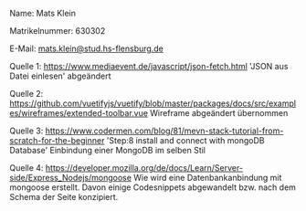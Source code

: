 Name: Mats Klein

Matrikelnummer: 630302

E-Mail: mats.klein@stud.hs-flensburg.de

Quelle 1:
https://www.mediaevent.de/javascript/json-fetch.html
'JSON aus Datei einlesen' abgeändert

Quelle 2:
https://github.com/vuetifyjs/vuetify/blob/master/packages/docs/src/examples/wireframes/extended-toolbar.vue
Wireframe abgeändert übernommen

Quelle 3:
https://www.codermen.com/blog/81/mevn-stack-tutorial-from-scratch-for-the-beginner
'Step:8 install and connect with mongoDB Database' Einbindung einer MongoDB im selben Stil

Quelle 4:
https://developer.mozilla.org/de/docs/Learn/Server-side/Express_Nodejs/mongoose
Wie wird eine Datenbankanbindung mit mongoose erstellt. Davon einige Codesnippets abgewandelt bzw. nach dem Schema der
Seite konzipiert.
